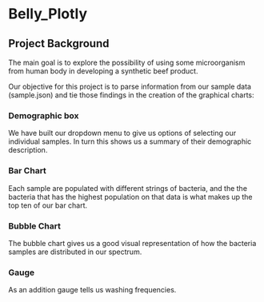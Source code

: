 # Belly_Plotly

## Project Background
The main goal is to explore the possibility of using some microorganism from human body in developing a synthetic beef product.

Our objective for this project is to parse  information from our sample data (sample.json) and tie those findings in the creation  of the graphical charts:

### Demographic box
We have built our dropdown menu to give us options of selecting our individual samples. In turn this shows us a summary of their demographic description.

### Bar Chart
Each sample are populated with different strings of bacteria, and the the bacteria that has the highest population on that data is what makes up the top ten of our bar chart.

### Bubble Chart
The bubble chart gives us a good visual representation of how the bacteria samples are  distributed in our spectrum.  

### Gauge
As an addition gauge tells us washing frequencies.

